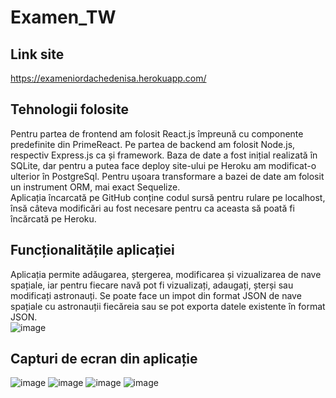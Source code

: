 # Examen_TW

## Link site
https://exameniordachedenisa.herokuapp.com/

## Tehnologii folosite
  Pentru partea de frontend am folosit React.js împreună cu componente predefinite din PrimeReact. Pe partea de backend am folosit Node.js, respectiv Express.js ca și framework. Baza de date a fost inițial realizată în SQLite, dar pentru a putea face deploy site-ului pe Heroku am modificat-o ulterior în PostgreSql. Pentru ușoara transformare a bazei de date am folosit un instrument ORM, mai exact Sequelize.<br/>
  Aplicația încarcată pe GitHub conține codul sursă pentru rulare pe localhost, însă câteva modificări au fost necesare pentru ca aceasta să poată fi încărcată pe Heroku.

## Funcționalitățile aplicației
  Aplicația permite adăugarea, ștergerea, modificarea și vizualizarea de nave spațiale, iar pentru fiecare navă pot fi vizualizați, adaugați, șterși sau modificați astronauți. Se poate face un impot din format JSON de nave spațiale cu astronauții fiecăreia sau se pot exporta datele existente în format JSON.<br/>
  ![image](https://user-images.githubusercontent.com/74931542/195374115-3bbd1217-921a-4e90-8cc9-2a33cbb723b1.png)
  
## Capturi de ecran din aplicație
 ![image](https://user-images.githubusercontent.com/74931542/195374423-7aabef50-e96e-4a9c-a011-592c618149a3.png)
 ![image](https://user-images.githubusercontent.com/74931542/195374505-321f92ec-1124-4023-8aba-38b9a3176da5.png)
 ![image](https://user-images.githubusercontent.com/74931542/195374624-8ef03ba5-71e9-4eb1-9ac4-fdf00628b99a.png)
 ![image](https://user-images.githubusercontent.com/74931542/195374680-e4711559-99bd-4403-82fa-15ff3e0b873a.png)





